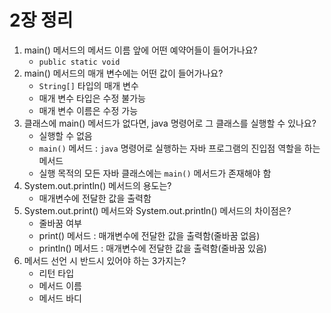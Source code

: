 # 2장 정리

1. main() 메서드의 메서드 이름 앞에 어떤 예약어들이 들어가나요?
    - `public static void`
2. main() 메서드의 매개 변수에는 어떤 값이 들어가나요?
    - `String[]` 타입의 매개 변수
    - 매개 변수 타입은 수정 불가능
    - 매개 변수 이름은 수정 가능
3. 클래스에 main() 메서드가 없다면, java 명령어로 그 클래스를 실행할 수 있나요?
    - 실행할 수 없음
    - `main()` 메서드 : `java` 명령어로 실행하는 자바 프로그램의 진입점 역할을 하는 메서드
    - 실행 목적의 모든 자바 클래스에는 `main()` 메서드가 존재해야 함
4. System.out.println() 메서드의 용도는?
    - 매개변수에 전달한 값을 출력함
5. System.out.print() 메서드와 System.out.println() 메서드의 차이점은?
    - 줄바꿈 여부
    - print() 메서드 : 매개변수에 전달한 값을 출력함(줄바꿈 없음)
    - println() 메서드 : 매개변수에 전달한 값을 출력함(줄바꿈 있음)
6. 메서드 선언 시 반드시 있어야 하는 3가지는?
    - 리턴 타입
    - 메서드 이름
    - 메서드 바디